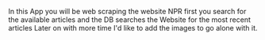 In this App you will be web scraping the website NPR 
first you search for the available articles and the DB searches the Website for the most recent articles
Later on with more time I'd like to add the images to go alone with it.